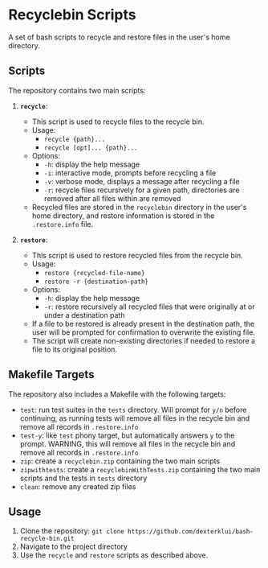 # Recyclebin Scripts

A set of bash scripts to recycle and restore files in the user's home directory.

## Scripts

The repository contains two main scripts:

1. **`recycle`**:

   - This script is used to recycle files to the recycle bin.
   - Usage:
     - `recycle {path}...`
     - `recycle [opt]... {path}...`
   - Options:
     - `-h`: display the help message
     - `-i`: interactive mode, prompts before recycling a file
     - `-v`: verbose mode, displays a message after recycling a file
     - `-r`: recycle files recursively for a given path, directories are removed after all files within are removed
   - Recycled files are stored in the `recyclebin` directory in the user's home directory, and restore information is stored in the `.restore.info` file.

2. **`restore`**:
   - This script is used to restore recycled files from the recycle bin.
   - Usage:
     - `restore {recycled-file-name}`
     - `restore -r {destination-path}`
   - Options:
     - `-h`: display the help message
     - `-r`: restore recursively all recycled files that were originally at or under a destination path
   - If a file to be restored is already present in the destination path, the user will be prompted for confirmation to overwrite the existing file.
   - The script will create non-existing directories if needed to restore a file to its original position.

## Makefile Targets

The repository also includes a Makefile with the following targets:

- `test`: run test suites in the `tests` directory. Will prompt for `y/n` before
  continuing, as running tests will remove all files
  in the recycle bin and remove all records in `.restore.info`
- `test-y`: like `test` phony target, but automatically answers `y` to the
  prompt. WARNING, this will remove all files in the recycle bin and remove all
  records in `.restore.info`
- `zip`: create a `recyclebin.zip` containing the two main scripts
- `zipwithtests`: create a `recyclebinWithTests.zip` containing the two main scripts and the tests in `tests` directory
- `clean`: remove any created zip files

## Usage

1. Clone the repository: `git clone https://github.com/dexterklui/bash-recycle-bin.git`
2. Navigate to the project directory
3. Use the `recycle` and `restore` scripts as described above.
